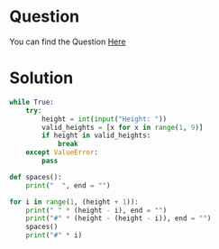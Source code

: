 # Question
You can find the Question [Here](https://github.com/ShivanshShukla01/Revision/blob/main/C/Problems/Problem%20Set%200/3%20Proper%20Pyramid.md)

# Solution
```python
while True:
    try:
        height = int(input("Height: "))
        valid_heights = [x for x in range(1, 9)]
        if height in valid_heights:
            break
    except ValueError:
        pass

def spaces():
    print("  ", end = "")

for i in range(1, (height + 1)):
    print(" " * (height - i), end = "")
    print("#" * (height - (height - i)), end = "")
    spaces()
    print("#" * i)
```
